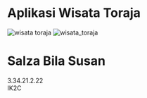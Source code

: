 # Aplikasi Wisata Toraja
![wisata toraja](https://user-images.githubusercontent.com/116169431/207923539-27abdae7-ce80-4268-a9ff-f208514d9feb.png)
![wisata_toraja](https://user-images.githubusercontent.com/116169431/207923555-11388ae3-117c-4cce-8344-7cce50adbd80.png)
# Salza Bila Susan
3.34.21.2.22 <br>
IK2C
